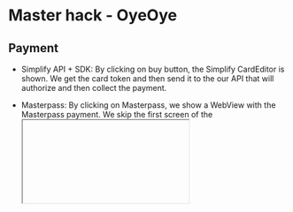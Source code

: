 # Master hack - OyeOye

## Payment

- Simplify API + SDK: By clicking on buy button, the Simplify CardEditor is shown.
We get the card token and then send it to the our API that will authorize and then collect the payment.

- Masterpass: By clicking on Masterpass, we show a WebView with the Masterpass payment.
We skip the first screen of the <Iframe> because we want to go directly to the Masterpass page.


## Architecture

OyeOye is made with Mortar / Dagger2 / Mortar-Architect / AutoDagger2.
We don't use Fragments here! :)

Remaining architecture is pretty standard: Retrofit, Crashlytics, Digits, Timber, etc.


## NFC BEAM

We use android beam with NFC to exchange data between the consumer and retailer app